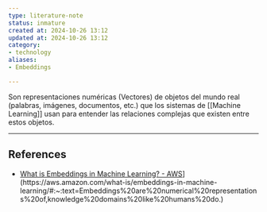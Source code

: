 ```yaml
---
type: literature-note
status: inmature
created at: 2024-10-26 13:12
updated at: 2024-10-26 13:12
category:
- technology
aliases:
- Embeddings

---
```

Son representaciones numéricas (Vectores) de objetos del mundo real (palabras, imágenes, documentos, etc.) que los sistemas de [[Machine Learning]] usan para entender las relaciones complejas que existen entre estos objetos.

---
## References

 - [What is Embeddings in Machine Learning? - AWS](https://aws.amazon.com/what-is/embeddings-in-machine-learning/#:~:text=Embeddings%20are%20numerical%20representations%20of,knowledge%20domains%20like%20humans%20do.)](https://aws.amazon.com/what-is/embeddings-in-machine-learning/#:~:text=Embeddings%20are%20numerical%20representations%20of,knowledge%20domains%20like%20humans%20do.)


